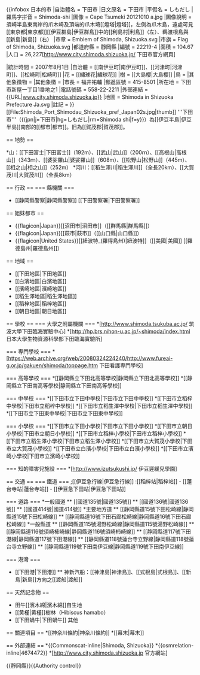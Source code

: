 {{infobox 日本的市
|自治體名 = 下田市
|日文原名 = 下田市
|平假名 = しもだし
|羅馬字拼音 = Shimoda-shi
|圖像 = Cape Tsumeki 20121010 a.jpg
|圖像說明 = 須崎半島東南岸的爪木崎及頂端的爪木埼[[燈塔|燈塔]]，左側為爪木島，遠處可見[[東京都|東京都]][[伊豆群島|伊豆群島]]中的[[利島村|利島]]（左）、鵜渡根島與[[新島|新島]]（右）
|市章 = Emblem of Shimoda, Shizuoka.svg
|市旗 = Flag of Shimoda, Shizuoka.svg
|都道府縣 = 靜岡縣
|編號 = 22219-4
|面積 = 104.67
|人口 = 26,227<ref>[http://www.city.shimoda.shizuoka.jp/ 下田市官方網頁]</ref>

|統計時間 = 2007年8月1日
|自治體 = [[南伊豆町|南伊豆町]]、[[河津町|河津町]]、[[松崎町|松崎町]]
|花 = [[繡球花|繡球花]]
|樹 = [[大島櫻|大島櫻]]
|鳥 = 
|其他象徵物 = 
|其他象徵 = 
|市長 = 福井祐輔
|郵遞區號 = 415-8501
|所在地 = 下田市新屋一丁目1番地之1
|電話號碼 = 558-22-2211
|外部連結 = {{URL|www.city.shimoda.shizuoka.jp}}
|地圖 = Shimoda in Shizuoka Prefecture Ja.svg
|註記 =
}}
[[File:Shimoda_Port_Shimodau_Shizuoka_pref_Japan02s.jpg|thumb]]
'''下田市'''（{{jpn|j=下田市|hg=しもだし|rm=Shimoda shi|f=y}}）為[[伊豆半島|伊豆半島]]南部的[[都市|都市]]。旧為[[賀茂郡|賀茂郡]]。

== 地勢 ==

*山：[[下田富士|下田富士]]（192m）、[[武山|武山]]（200ｍ）、[[高根山|高根山]]（343ｍ）、[[婆娑羅山|婆娑羅山]]（608m）、[[松野山|松野山]]（445m）、[[相之山|相之山]]（252m）
*河川：[[稻生澤川|稻生澤川]]（全長20km）、[[大賀茂川|大賀茂川]]（全長8km）

== 行政 ==
=== 縣機關 ===
* [[静岡縣警察|静岡縣警察]] [[下田警察署|下田警察署]]

== 姐妹都市 ==
* {{flagicon|Japan}}[[沼田市|沼田市]]（[[群馬縣|群馬縣]]）
* {{flagicon|Japan}}[[萩市|萩市]]（[[山口縣|山口縣]]）
* {{flagicon|United States}}[[紐波特_(羅得島州)|紐波特]]（[[美國|美國]] [[羅德島州|羅德島州]]）

== 地域 ==
* [[下田地區|下田地區]]
* [[白濱地區|白濱地區]]
* [[濱崎地區|濱崎地區]]
* [[稻生澤地區|稻生澤地區]]
* [[稻梓地區|稻梓地區]]
* [[朝日地區|朝日地區]]

== 學校 ==
=== 大學之附屬機關 ===
*[http://www.shimoda.tsukuba.ac.jp/ 筑波大學下田臨海實驗中心]
*[http://hp.brs.nihon-u.ac.jp/~shimoda/index.html 日本大學生物資源科學部下田臨海實驗所]

=== 専門學校 ===
*[https://web.archive.org/web/20080324224240/http://www.fureai-g.or.jp/gakuen/shimoda/toppage.htm 下田看護専門學校]

=== 高等學校 ===
*[[静岡縣立下田北高等學校|静岡縣立下田北高等學校]]
*[[静岡縣立下田南高等學校|静岡縣立下田南高等學校]]

=== 中學校 ===
*[[下田市立下田中學校|下田市立下田中學校]]
*[[下田市立稻梓中學校|下田市立稻梓中學校]]
*[[下田市立稻生澤中學校|下田市立稻生澤中學校]]
*[[下田市立下田東中學校|下田市立下田東中學校]]

=== 小學校 ===
*[[下田市立下田小學校|下田市立下田小學校]]
*[[下田市立朝日小學校|下田市立朝日小學校]]
*[[下田市立稻梓小學校|下田市立稻梓小學校]]
*[[下田市立稻生澤小學校|下田市立稻生澤小學校]]
*[[下田市立大賀茂小學校|下田市立大賀茂小學校]]
*[[下田市立白濱小學校|下田市立白濱小學校]]
*[[下田市立濱崎小學校|下田市立濱崎小學校]]

=== 知的障害兒施設 ===
*[http://www.izutsukushi.jp/ 伊豆遲緩兒學園]

== 交通 ==
=== 鐵道 ===
;[[伊豆急行線|伊豆急行線]]
:[[稻梓站|稻梓站]] - [[蓮台寺站|蓮台寺站]] - [[伊豆急下田站|伊豆急下田站]]

=== 道路 ===
*一般國道
** [[國道135號|國道135號]]
** [[國道136號|國道136號]]
** [[國道414號|國道414號]]
*主要地方道
** [[静岡縣道15號下田松崎線|静岡縣道15號下田松崎線]]
** [[静岡縣道16號下田石廊松崎線|静岡縣道16號下田石廊松崎線]]
*一般縣道
** [[静岡縣道115號湯野松崎線|静岡縣道115號湯野松崎線]]
** [[静岡縣道116號須崎柿崎線|静岡縣道116號須崎柿崎線]]
** [[静岡縣道117號下田港線|静岡縣道117號下田港線]]
** [[静岡縣道118號蓮台寺立野線|静岡縣道118號蓮台寺立野線]]
** [[静岡縣道119號下田南伊豆線|静岡縣道119號下田南伊豆線]]

=== 港灣 ===
* [[下田港|下田港]]
** 神新汽船：[[神津島|神津島]]、[[式根島|式根島]]、[[新島|新島]]方向之[[渡船|渡船]]

== 天然記念物 ==
* 田牛[[濱木綿|濱木綿]]自生地
* [[黄槿|黄槿]]樹林（Hibiscus hamabo）
* [[下田蝸牛|下田蝸牛]]
其他

== 關連項目 ==
*[[神奈川條約|神奈川條約]]
*[[幕末|幕末]]

== 外部連結 ==
*{{Commonscat-inline|Shimoda, Shizuoka}}
*{{osmrelation-inline|4674472}}
*[http://www.city.shimoda.shizuoka.jp 官方網站]

{{靜岡縣}}{{Authority control}}